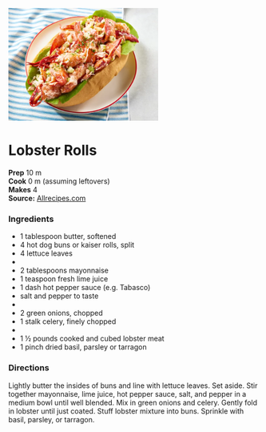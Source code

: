 <a href="/images/lobster-rolls.webp"><img src="/images/lobster-rolls.webp" width="300"></a>

#  Lobster Rolls

**Prep** 10 m  
**Cook** 0 m  (assuming leftovers)  
**Makes** 4  
**Source:** [Allrecipes.com](https://www.allrecipes.com/recipe/98979/lobster-rolls/)

###  Ingredients

* 1 tablespoon butter, softened
* 4 hot dog buns or kaiser rolls, split
* 4 lettuce leaves
* 
* 2 tablespoons mayonnaise
* 1 teaspoon fresh lime juice
* 1 dash hot pepper sauce (e.g. Tabasco)
* salt and pepper to taste
* 
* 2 green onions, chopped
* 1 stalk celery, finely chopped
* 
* 1 ½ pounds cooked and cubed lobster meat
* 1 pinch dried basil, parsley or tarragon

### Directions
Lightly butter the insides of buns and line with lettuce leaves. Set aside.
Stir together mayonnaise, lime juice, hot pepper sauce, salt, and pepper in a medium bowl until well blended.
Mix in green onions and celery.
Gently fold in lobster until just coated.
Stuff lobster mixture into buns. Sprinkle with basil, parsley, or tarragon.
